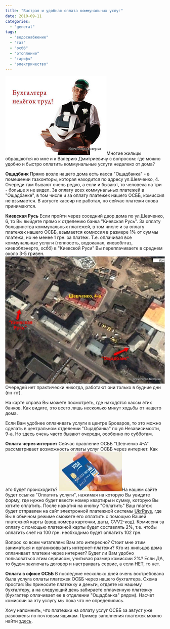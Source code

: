 ```yaml
---
title: "Быстрая и удобная оплата коммунальных услуг"
date: 2010-09-11
categories: 
  - "general"
tags: 
  - "водоснабжение"
  - "газ"
  - "осбб"
  - "отопление"
  - "тарифы"
  - "электричество"
---
```


![Оплата коммунальных услуг](/wp-content/uploads/2010/09/oplataSchetov.jpg "Оплата коммунальных услуг")Многие жильцы обращаются ко мне и к Валерию Дмитриевичу с вопросом: где можно удобно и быстро оплатить коммунальные услуги недалеко от дома?

**Ощадбанк** Прямо возле нашего дома есть касса "Ощадбанка" - в помещении газконторы, которая находится по адресу ул.Шевченко, 4. Очереди там бывают очень редко, а если и бывают, то человека на три - больше я не видел. За оплату всех коммунальных платежей в "Ощадбанке", в том числе и за оплату платежек нашего ОСББ, комиссия не взымается. В августе кассир не работал, но сейчас платежи снова принимаются.

**Киевская Русь** Если пройти через соседний двор дома по ул.Шевченко, 6, то Вы выйдете прямо к отделению банка "Киевская Русь". За оплату большинства коммунальных платежей, в том числе и за оплату платежек нашего ОСББ, <!--more-->взымается комиссия в размере 1% от суммы платежа, но не менее 1 грн. за платеж. Т.е. оплачивая все коммунальные услуги (теплосеть, водоканал, киевоблгаз, киевоблэнерго, осбб) в "Киевской Руси" Вы переплачиваете в среднем около 3-5 гривен. [![Где оплачивать коммунальные услуги](/wp-content/uploads/2010/09/PaymentMap.jpg "Где оплачивать коммунальные услуги")](/wp-content/uploads/2010/09/PaymentMap.jpg)Очередей нет практически никогда, работают они только в будние дни (пн-пт).

На карте справа Вы можете посмотреть, где находятся кассы этих банков. Как видите, это всего лишь несколько минут ходьбы от нашего дома.

Если Вам удобнее оплачивать услуги в центре Броваров, то это можно сделать в центральном отделении "Ощадбанка" по ул.Независимости, 9-а. Но здесь очень часто бывают очереди, особенно по субботам.

**Оплата через интернет** Сейчас правление ОСББ "Шевченко 4-А" рассматривает возможность оплаты услуг ОСББ через интернет. Как это будет происходить? ![Платежная карта](/wp-content/uploads/2010/09/platejnaya_karta.jpg "Платежная карта")На нашем сайте будет ссылка "Оплатить услуги", нажимая на которую Вы увидите форму, где нужно будет ввести номер квартиры и сумму, которую Вы хотите оплатить. После нажатия на кнопку "Оплатить" Ваш платеж будет отправлен на сайт электронной платежной системы [UkrPays](https://ukrpays.com/), где Вы в обычном режиме сможете его оплатить с помощью Вашей платежной карты (ввод номера карточки, даты, CVV2-код). Комиссия за оплату с помощью платежной карты будет составлять 2%, т.е. чтобы оплатить счет на 100 грн. необходимо будет оплатить 102 грн.

Вопрос ко всем читателям: Вам это интересно? Стоит мне этим заниматься и организовывать интернет-платежи? Кто из жильцов дома оплачивает платежи через интернет? Будет ли Вам удобно пользоваться этим сервисом, учитывая размер комиссии 2%? Если ДА, то будем заключать договор и настраивать сервис, а если НЕТ, то нет.

**Оплата в офисе ОСББ** В последние несколько дней очень востребована была услуга оплаты платежек ОСББ через нашего бухгалтера. Схема простая: Вы приносите платежку и деньги, отдаете их нашему бухгалтеру, а на следующий день забираете оплаченную платежку (бухгалтер оплачивает ее в отделении "Ощадбанка" рядом). Насчет комиссии за эту услугу мы пока что не определились.

Хочу напомнить, что платежки на оплату услуг ОСББ за август уже разложены по почтовым ящикам. Пример заполнения платежек можно найти [здесь](http://shevchenko4a.brovary.org/platyejki-podgotovleny/).
